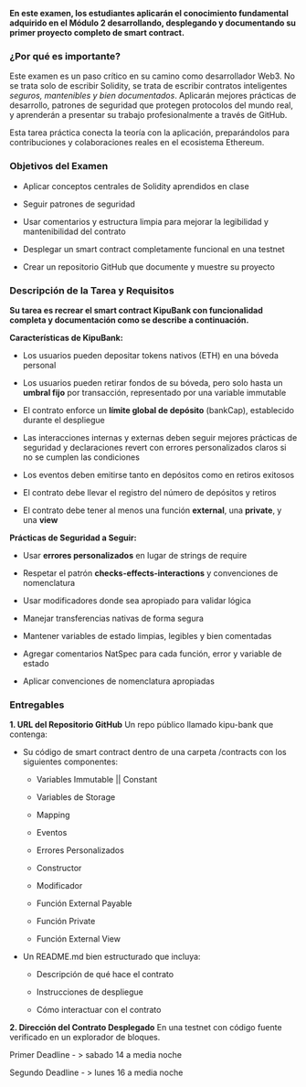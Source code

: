 **En este examen, los estudiantes aplicarán el conocimiento fundamental adquirido en el Módulo 2 desarrollando, desplegando y documentando su primer proyecto completo de smart contract.**

### **¿Por qué es importante?**

Este examen es un paso crítico en su camino como desarrollador Web3. No se trata solo de escribir Solidity, se trata de escribir contratos inteligentes _seguros, mantenibles y bien documentados_. Aplicarán mejores prácticas de desarrollo, patrones de seguridad que protegen protocolos del mundo real, y aprenderán a presentar su trabajo profesionalmente a través de GitHub.

Esta tarea práctica conecta la teoría con la aplicación, preparándolos para contribuciones y colaboraciones reales en el ecosistema Ethereum.

### **Objetivos del Examen**

*   Aplicar conceptos centrales de Solidity aprendidos en clase
    
*   Seguir patrones de seguridad
    
*   Usar comentarios y estructura limpia para mejorar la legibilidad y mantenibilidad del contrato
    
*   Desplegar un smart contract completamente funcional en una testnet
    
*   Crear un repositorio GitHub que documente y muestre su proyecto
    

### **Descripción de la Tarea y Requisitos**

**Su tarea es recrear el smart contract KipuBank con funcionalidad completa y documentación como se describe a continuación.**

**Características de KipuBank:**

*   Los usuarios pueden depositar tokens nativos (ETH) en una bóveda personal
    
*   Los usuarios pueden retirar fondos de su bóveda, pero solo hasta un **umbral fijo** por transacción, representado por una variable immutable
    
*   El contrato enforce un **límite global de depósito** (bankCap), establecido durante el despliegue
    
*   Las interacciones internas y externas deben seguir mejores prácticas de seguridad y declaraciones revert con errores personalizados claros si no se cumplen las condiciones
    
*   Los eventos deben emitirse tanto en depósitos como en retiros exitosos
    
*   El contrato debe llevar el registro del número de depósitos y retiros
    
*   El contrato debe tener al menos una función **external**, una **private**, y una **view**
    

**Prácticas de Seguridad a Seguir:**

*   Usar **errores personalizados** en lugar de strings de require
    
*   Respetar el patrón **checks-effects-interactions** y convenciones de nomenclatura
    
*   Usar modificadores donde sea apropiado para validar lógica
    
*   Manejar transferencias nativas de forma segura
    
*   Mantener variables de estado limpias, legibles y bien comentadas
    
*   Agregar comentarios NatSpec para cada función, error y variable de estado
    
*   Aplicar convenciones de nomenclatura apropiadas
    

### **Entregables**

**1\. URL del Repositorio GitHub** Un repo público llamado kipu-bank que contenga:

*   Su código de smart contract dentro de una carpeta /contracts con los siguientes componentes:
    
    *   Variables Immutable || Constant
        
    *   Variables de Storage
        
    *   Mapping
        
    *   Eventos
        
    *   Errores Personalizados
        
    *   Constructor
        
    *   Modificador
        
    *   Función External Payable
        
    *   Función Private
        
    *   Función External View
        
*   Un README.md bien estructurado que incluya:
    
    *   Descripción de qué hace el contrato
        
    *   Instrucciones de despliegue
        
    *   Cómo interactuar con el contrato
        

**2\. Dirección del Contrato Desplegado** En una testnet con código fuente verificado en un explorador de bloques.

Primer Deadline - > sabado 14 a media noche

Segundo Deadline - > lunes 16 a media noche
